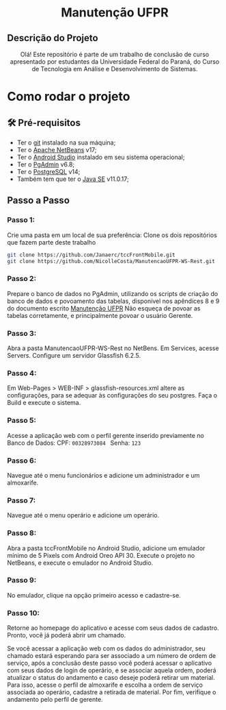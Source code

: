 <h1 align="center">Manutenção UFPR</h1>


## Descrição do Projeto
<p align="center">Olá! Este repositório é parte de um trabalho de conclusão de curso apresentado por estudantes da Universidade Federal do Paraná, do Curso de Tecnologia em Análise e Desenvolvimento de Sistemas.</p>


# Como rodar o projeto

## 🛠 Pré-requisitos

- Ter o [git](https://git-scm.com/book/en/v2/Getting-Started-Installing-Git) instalado na sua máquina;
- Ter o [Apache NetBeans](https://netbeans.apache.org/download/archive/index.html) v17;
- Ter o [Android Studio](https://developer.android.com/studio) instalado em seu sistema operacional;
- Ter o [PgAdmin](https://www.pgadmin.org/download/)  v6.8; 
- Ter o [PostgreSQL](https://www.postgresql.org/download/)  v14;
- Também tem que ter o [Java SE](https://www.java.com/pt-BR/download/ie_manual.jsp?locale=pt_BR) v11.0.17;



## Passo a Passo

### Passo 1:

Crie uma pasta em um local de sua preferência: 
Clone os dois repositórios que fazem parte deste trabalho

```bash
git clone https://github.com/Janaerc/tccFrontMobile.git
git clone https://github.com/NicolleCosta/ManutencaoUFPR-WS-Rest.git
```

### Passo 2:
Prepare o banco de dados no PgAdmin, utilizando os scripts de criação do banco de dados e povoamento das tabelas, disponível nos apêndices 8 e 9 do documento escrito [Manutenção UFPR](https://github.com/Janaerc/tccFrontMobile/blob/master/TCC%20-%20Manuten%C3%A7%C3%A3o%20UFPR.pdf) 
Não esqueça de povoar as tabelas corretamente, e principalmente povoar o usuário Gerente.

### Passo 3:
Abra a pasta ManutencaoUFPR-WS-Rest no NetBens.
Em Services, acesse Servers.
Configure um servidor Glassfish 6.2.5.


### Passo 4:
Em Web-Pages > WEB-INF > glassfish-resources.xml altere as configurações, para se adequar às configurações do seu postgres.
Faça o Build e execute o sistema.

### Passo 5:
Acesse a aplicação web com o perfil gerente inserido previamente no Banco de Dados:
 	CPF:  ```00328973084 ```
	Senha:  ```123 ```

### Passo 6:
Navegue até o menu funcionários e adicione um administrador e um almoxarife.

### Passo 7:
Navegue até o menu operário e adicione um operário.

### Passo 8:
Abra a pasta tccFrontMobile no Android Studio, adicione um emulador mínimo de 5 Pixels com Android Oreo API 30. Execute o projeto no NetBeans, e execute o emulador no Android Studio.

### Passo 9:
No emulador, clique na opção primeiro acesso e cadastre-se.

### Passo 10:
Retorne ao homepage do aplicativo e acesse com seus dados de cadastro.
Pronto, você já poderá abrir um chamado.

Se você acessar a aplicação web com os dados do administrador, seu chamado estará esperando para ser associado a um número de ordem de serviço, após a conclusão deste passo você poderá acessar o aplicativo com seus dados de login de operário, e se associar aquela ordem, poderá atualizar o status do andamento e caso deseje poderá retirar um material. Para isso, acesse o perfil de almoxarife e escolha a ordem de serviço associada ao operário, cadastre a retirada de material. Por fim, verifique o andamento pelo perfil de gerente.


